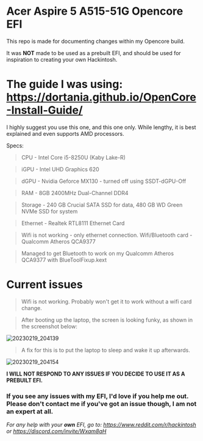 # Acer Aspire 5 A515-51G Opencore EFI
This repo is made for documenting changes within my Opencore build.

It was **NOT** made to be used as a prebuilt EFI, and should be used for inspiration to creating your own Hackintosh. 

# The guide I was using: https://dortania.github.io/OpenCore-Install-Guide/

I highly suggest you use this one, and this one only. While lengthy, it is best explained and even supports AMD processors.

Specs:

> CPU - Intel Core i5-8250U (Kaby Lake-R)

> iGPU - Intel UHD Graphics 620

> dGPU - Nvidia Geforce MX130 - turned off using SSDT-dGPU-Off

> RAM - 8GB 2400MHz Dual-Channel DDR4

> Storage - 240 GB Crucial SATA SSD for data, 480 GB WD Green NVMe SSD for system

> Ethernet - Realtek RTL8111 Ethernet Card 

> Wifi is not working - only ethernet connection. Wifi/Bluetooth card - Qualcomm Atheros QCA9377

> Managed to get Bluetooth to work on my Qualcomm Atheros QCA9377 with BlueToolFixup.kext

# Current issues

> Wifi is not working. Probably won't get it to work without a wifi card change.

> After booting up the laptop, the screen is looking funky, as shown in the screenshot below:

![20230219_204139](https://user-images.githubusercontent.com/111700958/220196765-75100f9a-474b-4ccf-8ef8-6b6240164d73.jpg)

> A fix for this is to put the laptop to sleep and wake it up afterwards.

![20230219_204154](https://user-images.githubusercontent.com/111700958/220196892-1b83f151-8af1-4e76-9167-d47a8ee4f4c3.jpg)



**I WILL NOT RESPOND TO ANY ISSUES IF YOU DECIDE TO USE IT AS A PREBUILT EFI.**

### If you see any issues with my EFI, I'd love if you help me out. Please don't contact me if you've got an issue though, I am not an expert at all.

*For any help with your **own** EFI, go to: https://www.reddit.com/r/hackintosh or https://discord.com/invite/Wxam8aH*
